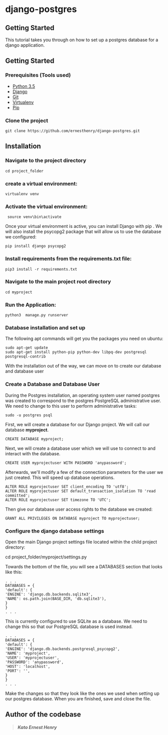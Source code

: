 # django-postgres

## Getting Started
This tutorial takes you through on how to set up a postgres database for a django application.

## Getting Started

### Prerequisites (Tools used)


* [Python 3.5](https://www.python.org)
* [Django](https://www.djangoproject.com/)
* [Git](https://git-scm.com/)
* [Virtualenv](https://realpython.com/python-virtual-environments-a-primer/)
* [Pip](https://pip.pypa.io/en/stable/installing/)

### Clone the project

```
git clone https://github.com/ernesthenry/django-postgres.git
```

## Installation

### Navigate to the project directory
```
cd project_folder
```


### create a virtual environment:

```
virtualenv venv
```

### Activate the virtual environment:

```
 source venv\bin\activate
```

Once your virtual environment is active, you can install Django with pip . We will also install the psycopg2 package that will allow us to use the database we configured:

```
pip install django psycopg2
```

### Install requirements from the requirements.txt file:

```
pip3 install -r requirements.txt
```

### Navigate to the main project root directory

```
cd myproject
```
### Run the Application:

```
python3  manage.py runserver
```


### Database installation and set up

The following apt commands will get you the packages you need on ubuntu:
```
sudo apt-get update
sudo apt-get install python-pip python-dev libpq-dev postgresql postgresql-contrib
```        
With the installation out of the way, we can move on to create our database and database user

### Create a Database and Database User

During the Postgres installation, an operating system user named postgres was created to correspond to the postgres PostgreSQL administrative user. We need to change to this user to perform administrative tasks:

```
sudo -u postgres psql
```

First, we will create a database for our Django project. We will call our database **myproject**.

```
CREATE DATABASE myproject;
```

Next, we will create a database user which we will use to connect to and interact with the database.

```
CREATE USER myprojectuser WITH PASSWORD 'anypassword';
```

Afterwards, we'll modify a few of the connection parameters for the user we just created. This will speed up database operations.

```
ALTER ROLE myprojectuser SET client_encoding TO 'utf8';
ALTER ROLE myprojectuser SET default_transaction_isolation TO 'read committed';
ALTER ROLE myprojectuser SET timezone TO 'UTC';
```

Then give our database user access rights to the database we created:

```
GRANT ALL PRIVILEGES ON DATABASE myproject TO myprojectuser;
```

### Configure the django database settings

Open the main Django project settings file located within the child project directory:

cd project_folder/myproject/settings.py

Towards the bottom of the file, you will see a DATABASES section that looks like this:

```
. . .
DATABASES = {
'default': {
'ENGINE': 'django.db.backends.sqlite3',
'NAME': os.path.join(BASE_DIR, 'db.sqlite3'),
}
}
. . .
```
This is currently configured to use SQLite as a database. We need to change this so that our PostgreSQL database is used instead.
```
. . .
DATABASES = {
'default': {
'ENGINE': 'django.db.backends.postgresql_psycopg2',
'NAME': 'myproject',
'USER': 'myprojectuser',
'PASSWORD': 'anypassword',
'HOST': 'localhost',
'PORT': '',
}
}
. . .
```
Make the changes so that they look like the ones we used when setting up our postgres database.
When you are finished, save and close the file.



## Author of the codebase

> ##### Kato Ernest Henry 